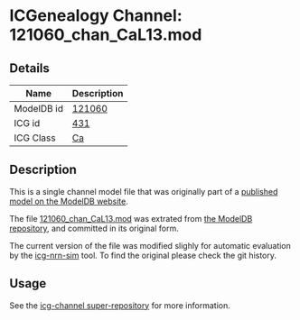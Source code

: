 # ICGenealogy Channel: 121060\_chan\_CaL13.mod

## Details

Name | Description
---- | -----------
ModelDB id | [121060](http://senselab.med.yale.edu/ModelDB/ShowModel.cshtml?model=121060)
ICG id | [431](http://icg.neurotheory.ox.ac.uk/channels/3/431)
ICG Class | [Ca](http://icg.neurotheory.ox.ac.uk/channels/3)

## Description

This is a single channel model file that was originally part of a [published model on the ModelDB website](http://senselab.med.yale.edu/mModelDB/ShowModel.cshtml?model=121060).


The file [121060\_chan\_CaL13.mod](121060_chan_CaL13.mod) was extrated from [the ModelDB repository](http://senselab.med.yale.edu/ModelDB/ShowModel.cshtml?model=121060), and committed in its original form.

The current version of the file was modified slighly for automatic evaluation by the [icg-nrn-sim](https://github.com/icgenealogy/icg-nrn-sim) tool. To find the original please check the git history.


## Usage

See the [icg-channel super-repository](https://github.com/icgenealogy/icg-channels) for more information.